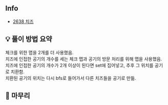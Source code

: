 ## Info
- [2638 치즈](https://www.acmicpc.net/problem/2638)

## 💡 풀이 방법 요약

체크를 위한 맵을 2개를 더 사용했음.  
치즈에 인접한 공기의 개수를 세는 체크 맵과 공기의 방문 처리를 위해 맵을 사용했음.  
치즈에 인접한 공기의 개수가 2개 이상이 된다면 set에 집어넣고, 추후 그 위치를 공기로 치환함.  
치환된 공기의 위치는 다시 bfs로 들어가서 다른 치즈들을 공기로 만듦.  


## 🙂 마무리
